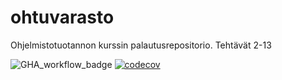 # ohtuvarasto
Ohjelmistotuotannon kurssin palautusrepositorio. Tehtävät 2-13

![GHA_workflow_badge](https://github.com/BlueShiftButterfly/ohtuvarasto/workflows/CI/badge.svg)
[![codecov](https://codecov.io/gh/BlueShiftButterfly/ohtuvarasto/graph/badge.svg?token=2DKU7BVJ04)](https://codecov.io/gh/BlueShiftButterfly/ohtuvarasto)
